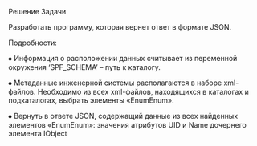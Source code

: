 Решение Задачи

Разработать программу, которая вернет ответ в формате JSON. 

Подробности:

⦁	Информация о расположении данных считывает из переменной окружения ‘SPF_SCHEMA’ – путь к каталогу.

⦁	Метаданные инженерной системы располагаются в наборе xml-файлов. Необходимо из всех xml-файлов, находящихся в каталогах и подкаталогах, выбрать элементы «EnumEnum».

⦁	Вернуть в ответе JSON, содержащий данные из всех найденных элементов «EnumEnum»: значения атрибутов UID и Name дочернего элемента IObject
